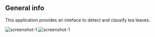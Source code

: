 
## General info
This application provides an inteface to detect and classify tea leaves.
	

![screenshot-1](/omdena-srilanka-tea-quality-demo2/Demo2/deployment-1.png?raw=true "Optional Title")
![screenshot-1](/omdena-srilanka-tea-quality-demo2/Demo2/deployment-2.png?raw=true "Optional Title")

